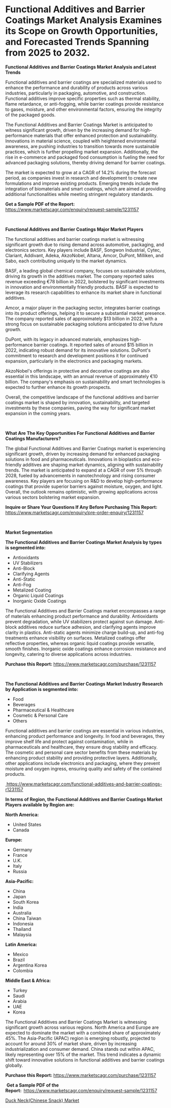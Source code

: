 <p><h1>Functional Additives and Barrier Coatings Market Analysis Examines its Scope on Growth Opportunities, and Forecasted Trends Spanning from 2025 to 2032.</h1></p><p><strong>Functional Additives and Barrier Coatings Market Analysis and Latest Trends</strong></p>
<p><p>Functional additives and barrier coatings are specialized materials used to enhance the performance and durability of products across various industries, particularly in packaging, automotive, and construction. Functional additives improve specific properties such as thermal stability, flame retardance, or anti-fogging, while barrier coatings provide resistance to gases, moisture, and other environmental factors, ensuring the integrity of the packaged goods.</p><p>The Functional Additives and Barrier Coatings Market is anticipated to witness significant growth, driven by the increasing demand for high-performance materials that offer enhanced protection and sustainability. Innovations in material science, coupled with heightened environmental awareness, are pushing industries to transition towards more sustainable practices, which is further propelling market expansion. Additionally, the rise in e-commerce and packaged food consumption is fueling the need for advanced packaging solutions, thereby driving demand for barrier coatings.</p><p>The market is expected to grow at a CAGR of 14.2% during the forecast period, as companies invest in research and development to create new formulations and improve existing products. Emerging trends include the integration of biomaterials and smart coatings, which are aimed at providing additional functionalities while meeting stringent regulatory standards.</p></p>
<p><strong>Get a Sample PDF of the Report:&nbsp;</strong> <a href="https://www.marketscagr.com/enquiry/request-sample/1231157?utm_campaign=2782&utm_medium=2&utm_source=Github&utm_content=ia&utm_term=07042025&utm_id=functional-additives-and-barrier-coatings">https://www.marketscagr.com/enquiry/request-sample/1231157</a></p>
<p>&nbsp;</p>
<p><strong>Functional Additives and Barrier Coatings Major Market Players</strong></p>
<p><p>The functional additives and barrier coatings market is witnessing significant growth due to rising demand across automotive, packaging, and electronics sectors. Key players include BASF, Songwon Industrial, Cytec, Clariant, Addivant, Adeka, AkzoNobel, Altana, Amcor, DuPont, Milliken, and Sabo, each contributing uniquely to the market dynamics.</p><p>BASF, a leading global chemical company, focuses on sustainable solutions, driving its growth in the additives market. The company reported sales revenue exceeding €78 billion in 2022, bolstered by significant investments in innovation and environmentally friendly products. BASF is expected to leverage its research capabilities to enhance its market share in functional additives.</p><p>Amcor, a major player in the packaging sector, integrates barrier coatings into its product offerings, helping it to secure a substantial market presence. The company reported sales of approximately $13 billion in 2022, with a strong focus on sustainable packaging solutions anticipated to drive future growth.</p><p>DuPont, with its legacy in advanced materials, emphasizes high-performance barrier coatings. It reported sales of around $15 billion in 2022, indicating robust demand for its innovative solutions. DuPont's commitment to research and development positions it for continued expansion, particularly in the electronics and packaging markets.</p><p>AkzoNobel's offerings in protective and decorative coatings are also essential in this landscape, with an annual revenue of approximately €10 billion. The company's emphasis on sustainability and smart technologies is expected to further enhance its growth prospects.</p><p>Overall, the competitive landscape of the functional additives and barrier coatings market is shaped by innovation, sustainability, and targeted investments by these companies, paving the way for significant market expansion in the coming years.</p></p>
<p>&nbsp;</p>
<p><strong>What Are The Key Opportunities For Functional Additives and Barrier Coatings Manufacturers?</strong></p>
<p><p>The global Functional Additives and Barrier Coatings market is experiencing significant growth, driven by increasing demand for enhanced packaging solutions in food and pharmaceuticals. Innovations in bioplastics and eco-friendly additives are shaping market dynamics, aligning with sustainability trends. The market is anticipated to expand at a CAGR of over 5% through 2028, fueled by advancements in nanotechnology and rising consumer awareness. Key players are focusing on R&D to develop high-performance coatings that provide superior barriers against moisture, oxygen, and light. Overall, the outlook remains optimistic, with growing applications across various sectors bolstering market expansion.</p></p>
<p><strong>Inquire or Share Your Questions If Any Before Purchasing This Report:</strong> <a href="https://www.marketscagr.com/enquiry/pre-order-enquiry/1231157?utm_campaign=2782&utm_medium=2&utm_source=Github&utm_content=ia&utm_term=07042025&utm_id=functional-additives-and-barrier-coatings">https://www.marketscagr.com/enquiry/pre-order-enquiry/1231157</a></p>
<p>&nbsp;</p>
<p><strong>Market Segmentation</strong></p>
<p><strong>The Functional Additives and Barrier Coatings Market Analysis by types is segmented into:</strong></p>
<p><ul><li>Antioxidants</li><li>UV Stabilizers</li><li>Anti-Block</li><li>Clarifying Agents</li><li>Anti-Static</li><li>Anti-Fog</li><li>Metalized Coating</li><li>Organic Liquid Coatings</li><li>Inorganic Oxide Coatings</li></ul></p>
<p><p>The Functional Additives and Barrier Coatings market encompasses a range of materials enhancing product performance and durability. Antioxidants prevent degradation, while UV stabilizers protect against sun damage. Anti-block additives reduce surface adhesion, and clarifying agents improve clarity in plastics. Anti-static agents minimize charge build-up, and anti-fog treatments enhance visibility on surfaces. Metalized coatings offer reflective properties, whereas organic liquid coatings provide versatile, smooth finishes. Inorganic oxide coatings enhance corrosion resistance and longevity, catering to diverse applications across industries.</p></p>
<p><strong>Purchase this Report:&nbsp;</strong><a href="https://www.marketscagr.com/purchase/1231157?utm_campaign=2782&utm_medium=2&utm_source=Github&utm_content=ia&utm_term=07042025&utm_id=functional-additives-and-barrier-coatings">https://www.marketscagr.com/purchase/1231157</a></p>
<p>&nbsp;</p>
<p><strong>The Functional Additives and Barrier Coatings Market Industry Research by Application is segmented into:</strong></p>
<p><ul><li>Food</li><li>Beverages</li><li>Pharmaceutical & Healthcare</li><li>Cosmetic & Personal Care</li><li>Others</li></ul></p>
<p><p>Functional additives and barrier coatings are essential in various industries, enhancing product performance and longevity. In food and beverages, they improve shelf life and protect against contamination, while in pharmaceuticals and healthcare, they ensure drug stability and efficacy. The cosmetic and personal care sector benefits from these materials by enhancing product stability and providing protective layers. Additionally, other applications include electronics and packaging, where they prevent moisture and oxygen ingress, ensuring quality and safety of the contained products.</p></p>
<p><a href="https://www.marketscagr.com/functional-additives-and-barrier-coatings-r1231157?utm_campaign=2782&utm_medium=2&utm_source=Github&utm_content=ia&utm_term=07042025&utm_id=functional-additives-and-barrier-coatings">&nbsp;https://www.marketscagr.com/functional-additives-and-barrier-coatings-r1231157</a></p>
<p><strong>In terms of Region, the Functional Additives and Barrier Coatings Market Players available by Region are:</strong></p>
<p>
    <p> <strong> North America: </strong>
        <ul>
            <li>United States</li>
            <li>Canada</li>
        </ul>
        </p> 
    <p> <strong> Europe: </strong>
        <ul>
            <li>Germany</li>
            <li>France</li>
            <li>U.K.</li>
            <li>Italy</li>
            <li>Russia</li>
        </ul>
        </p> 
    <p> <strong> Asia-Pacific: </strong>
        <ul>
            <li>China</li>
            <li>Japan</li>
            <li>South Korea</li>
            <li>India</li>
            <li>Australia</li>
            <li>China Taiwan</li>
            <li>Indonesia</li>
            <li>Thailand</li>
            <li>Malaysia</li>
        </ul>
        </p> 
    <p> <strong> Latin America: </strong>
        <ul>
            <li>Mexico</li>
            <li>Brazil</li>
            <li>Argentina Korea</li>
            <li>Colombia</li>
        </ul>
        </p> 
    <p> <strong> Middle East & Africa: </strong>
        <ul>
            <li>Turkey</li>
            <li>Saudi</li>
            <li>Arabia</li>
            <li>UAE</li>
            <li>Korea</li>
        </ul>
    </p>
    </p>
<p><p>The Functional Additives and Barrier Coatings Market is witnessing significant growth across various regions. North America and Europe are expected to dominate the market with a combined share of approximately 45%. The Asia-Pacific (APAC) region is emerging robustly, projected to account for around 30% of market share, driven by increasing industrialization and consumer demand. China stands out within APAC, likely representing over 15% of the market. This trend indicates a dynamic shift toward innovative solutions in functional additives and barrier coatings globally.</p></p>
<p><strong>Purchase this Report: </strong><a href="https://www.marketscagr.com/purchase/1231157?utm_campaign=2782&utm_medium=2&utm_source=Github&utm_content=ia&utm_term=07042025&utm_id=functional-additives-and-barrier-coatings">https://www.marketscagr.com/purchase/1231157</a></p>
<p>&nbsp;<strong>Get a Sample PDF of the Report:&nbsp;&nbsp;</strong><a href="https://www.marketscagr.com/enquiry/request-sample/1231157?utm_campaign=2782&utm_medium=2&utm_source=Github&utm_content=ia&utm_term=07042025&utm_id=functional-additives-and-barrier-coatings">https://www.marketscagr.com/enquiry/request-sample/1231157</a></p>
<p><strong></strong></p>
<p><p><a href="https://github.com/meuskocov/Market-Research-Report-List-1/blob/main/duck-neckchinese-snack-market.md?utm_campaign=2782&utm_medium=2&utm_source=Github&utm_content=ia&utm_term=07042025&utm_id=functional-additives-and-barrier-coatings">Duck Neck(Chinese Snack) Market</a></p></p>